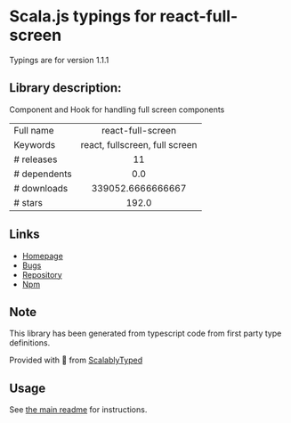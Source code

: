 
# Scala.js typings for react-full-screen

Typings are for version 1.1.1

## Library description:
Component and Hook for handling full screen components

|                    |                 |
| ------------------ | :-------------: |
| Full name          | react-full-screen |
| Keywords           | react, fullscreen, full screen |
| # releases         | 11 |
| # dependents       | 0.0 |
| # downloads        | 339052.6666666667 |
| # stars            | 192.0 |

## Links
- [Homepage](https://github.com/snakesilk/react-fullscreen#readme)
- [Bugs](https://github.com/snakesilk/react-fullscreen/issues)
- [Repository](https://github.com/snakesilk/react-fullscreen)
- [Npm](https://www.npmjs.com/package/react-full-screen)
    


## Note
This library has been generated from typescript code from first party type definitions.

Provided with :purple_heart: from [ScalablyTyped](https://github.com/oyvindberg/ScalablyTyped)

## Usage
See [the main readme](../../readme.md) for instructions.


